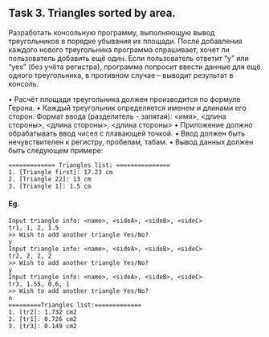 ## Task 3. Triangles sorted by area.

Разработать консольную программу, выполняющую вывод треугольников в порядке убывания их площади. После добавления каждого нового треугольника программа спрашивает, хочет ли пользователь добавить ещё один. Если пользователь ответит “y” или “yes” (без учёта регистра), программа попросит ввести данные для ещё одного треугольника, в противном случае – выводит результат в консоль.

•	Расчёт площади треугольника должен производится по формуле Герона.
•	Каждый треугольник определяется именем и длинами его сторон. 
Формат ввода (разделитель - запятая): 
<имя>, <длина стороны>, <длина стороны>, <длина стороны>
•	Приложение должно обрабатывать ввод чисел с плавающей точкой.
•	Ввод должен быть нечувствителен к регистру, пробелам, табам.
•	Вывод данных должен быть следующем примере:
```
============= Triangles list: ===============
1. [Triangle first]: 17.23 сm
2. [Triangle 22]: 13 cm
3. [Triangle 1]: 1.5 cm
```

#### Eg.
```
Input triangle info: <name>, <sideA>, <sideB>, <sideC>
tr1, 1, 2, 1.5
>> Wish to add another triangle Yes/No?
y
Input triangle info: <name>, <sideA>, <sideB>, <sideC>
tr2, 2, 2, 2
>> Wish to add another triangle Yes/No?
y
Input triangle info: <name>, <sideA>, <sideB>, <sideC>
tr3, 1.55, 0.6, 1
>> Wish to add another triangle Yes/No?
n
=========Triangles list:=============
1. [tr2]: 1.732 cm2
2. [tr1]: 0.726 cm2
3. [tr3]: 0.149 cm2
```
